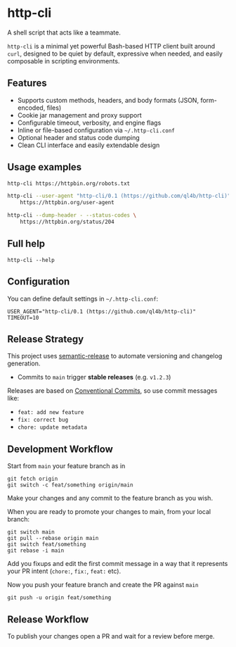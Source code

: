 
# http-cli

A shell script that acts like a teammate.

`http-cli` is a minimal yet powerful Bash-based HTTP client built around `curl`, designed to be quiet by default, expressive when needed, and easily composable in scripting environments.

## Features

- Supports custom methods, headers, and body formats (JSON, form-encoded, files)
- Cookie jar management and proxy support
- Configurable timeout, verbosity, and engine flags
- Inline or file-based configuration via `~/.http-cli.conf`
- Optional header and status code dumping
- Clean CLI interface and easily extendable design

## Usage examples

```bash
http-cli https://httpbin.org/robots.txt
```

```bash
http-cli --user-agent "http-cli/0.1 (https://github.com/ql4b/http-cli)" \
    https://httpbin.org/user-agent
```

```bash
http-cli --dump-header - --status-codes \
    https://httpbin.org/status/204
```

## Full help

```
http-cli --help
```

## Configuration

You can define default settings in `~/.http-cli.conf`:

```
USER_AGENT="http-cli/0.1 (https://github.com/ql4b/http-cli)"
TIMEOUT=10
```

## Release Strategy

This project uses [semantic-release](https://semantic-release.gitbook.io/) to automate versioning and changelog generation.

- Commits to `main` trigger **stable releases** (e.g. `v1.2.3`)

Releases are based on [Conventional Commits](https://www.conventionalcommits.org/), so use commit messages like:
- `feat: add new feature`
- `fix: correct bug`
- `chore: update metadata`

## Development Workflow

Start from `main` your feature branch as in

```
git fetch origin
git switch -c feat/something origin/main
```

Make your changes and any commit to the feature branch as you wish.

When you are ready to promote your changes to main, from your local branch:

```
git switch main
git pull --rebase origin main
git switch feat/something
git rebase -i main
```

Add you fixups and edit the first commit message in a way that it represents your PR intent (`chore:`, `fix:`, `feat:` etc).

Now you push your feature branch and create the PR against `main`

```
git push -u origin feat/something
```

## Release Workflow

To publish your changes open a PR and wait for a review before merge.
